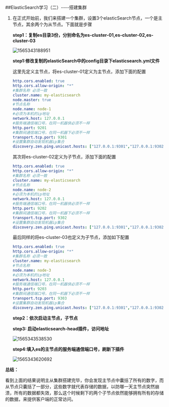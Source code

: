 ##ElasticSearch学习（二）----搭建集群

1. 在正式开始前，我们来搭建一个集群，设置3个elasticSearch节点，一个是主节点，其余两个为从节点。下面就是步骤

   **step1：复制es目录3份，分别命名为es-cluster-01,es-cluster-02,es-cluster-03**

   ![1565343188951](C:\Users\86137\AppData\Roaming\Typora\typora-user-images\1565343188951.png)

   **step1:修改复制的elasticSearch中的config目录下elasticsearch.yml文件**

   这里先定义主节点，将es-cluster-01定义为主节点，添加下面的配置

   ```yml
   http.cors.enabled: true
   http.cors.allow-origin: "*"
   #集群名称 必须一致
   cluster.name: my-elasticsearch
   node.master: true
   #节点名称
   node.name: node-1
   #必须为本机的ip地址
   network.host: 127.0.0.1
   #服务端通信端口号，在同一机器侠必须不一样
   http.port: 9201
   #集群间通信端口号，在同一机器下必须不一样
   transport.tcp.port: 9301
   #设置集群自动发现机器ip集合
   discovery.zen.ping.unicast.hosts: ["127.0.0.1:9301","127.0.0.1:9302","127.0.0.1:9303"]
   ```

   其次将es-cluster-02定义为子节点，添加下面的配置

   ```yml
   http.cors.enabled: true
   http.cors.allow-origin: "*"
   #集群名称 必须一致
   cluster.name: my-elasticsearch
   #节点名称
   node.name: node-2
   #必须为本机的ip地址
   network.host: 127.0.0.1
   #服务端通信端口号，在同一机器侠必须不一样
   http.port: 9202
   #集群间通信端口号，在同一机器下必须不一样
   transport.tcp.port: 9302
   #设置集群自动发现机器ip集合
   discovery.zen.ping.unicast.hosts: ["127.0.0.1:9301","127.0.0.1:9302","127.0.0.1:9303"]
   ```

   最后同样的将es-cluster-03也定义为子节点，添加如下配置

   ```yml
   http.cors.enabled: true
   http.cors.allow-origin: "*"
   #集群名称 必须一致
   cluster.name: my-elasticsearch
   #节点名称
   node.name: node-3
   #必须为本机的ip地址
   network.host: 127.0.0.1
   #服务端通信端口号，在同一机器侠必须不一样
   http.port: 9203
   #集群间通信端口号，在同一机器下必须不一样
   transport.tcp.port: 9303
   #设置集群自动发现机器ip集合
   discovery.zen.ping.unicast.hosts: ["127.0.0.1:9301","127.0.0.1:9302","127.0.0.1:9303"]
   ```

   **step2：依次启动主节点，子节点**

   **step3: 启动elasticsearch-head插件，访问地址**

   ![1565343538530](C:\Users\86137\AppData\Roaming\Typora\typora-user-images\1565343538530.png)

   **step4:填入es的主节点的服务端通信端口号，刷新下插件**

   ![1565343620692](C:\Users\86137\AppData\Roaming\Typora\typora-user-images\1565343620692.png)

**总结：**

看到上面的结果说明主从集群搭建完毕，你会发现主节点中囊括了所有的数字，而从节点只囊括了一部分，这些数字就代表存储的数据，以防哪一天主节点突然崩溃，所有的数据都失效，那么这个时候剩下的两个子节点依然能够拥有所有的存储的数据，来提供客户端的正常访问。

